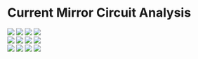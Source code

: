 # Current Mirror Circuit Analysis<br>
![](https://github.com/Harsha-B-1/LIC_4thsem/blob/main/cm_cir.jpg?raw=true)
![](https://github.com/Harsha-B-1/LIC_4thsem/blob/main/cmdc_1.png?raw=true)
![](https://github.com/Harsha-B-1/LIC_4thsem/blob/main/cmt_1.png?raw=true)
![](https://github.com/Harsha-B-1/LIC_4thsem/blob/main/cmac_1.png?raw=true)
<br>
![](https://github.com/Harsha-B-1/LIC_4thsem/blob/main/cm2_c.png?raw=true)
![](https://github.com/Harsha-B-1/LIC_4thsem/blob/main/cm2_dc.png?raw=true)
![](https://github.com/Harsha-B-1/LIC_4thsem/blob/main/cm2_t.png?raw=true)
![](https://github.com/Harsha-B-1/LIC_4thsem/blob/main/cm2_ac.png?raw=true)
<br>
![](https://github.com/Harsha-B-1/LIC_4thsem/blob/main/da_cir.png?raw=true)
![](https://github.com/Harsha-B-1/LIC_4thsem/blob/main/da_dcop.png?raw=true)
![](https://github.com/Harsha-B-1/LIC_4thsem/blob/main/da_ta.png?raw=true)
![](https://github.com/Harsha-B-1/LIC_4thsem/blob/main/da_ac.png?raw=true)
